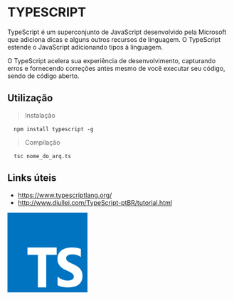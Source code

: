 # TYPESCRIPT

TypeScript é um superconjunto de JavaScript desenvolvido pela Microsoft que adiciona dicas e alguns outros recursos de linguagem. O TypeScript estende o JavaScript adicionando tipos à linguagem.

O TypeScript acelera sua experiência de desenvolvimento, capturando erros e fornecendo correções antes mesmo de você executar seu código, sendo de código aberto.

## Utilização

> Instalação
    
      npm install typescript -g

> Compilação

      tsc nome_do_arq.ts

## Links úteis

* https://www.typescriptlang.org/
* http://www.diullei.com/TypeScript-ptBR/tutorial.html

![](https://github.com/leandrobeandrade/javascript-cursos/blob/master/typescript/ts.png)
